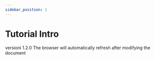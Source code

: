 ```yaml
---
sidebar_position: 1
---
```


# Tutorial Intro
versioni 1.2.0
The browser will automatically refresh after modifying the document